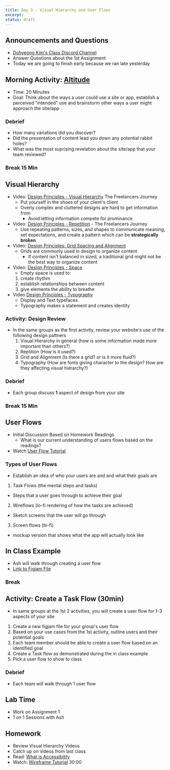 ```yaml
---
title: Day 3 - Visual Hierarchy and User Flows
excerpt: 
status: draft
---
```

## Announcements and Questions
- [Dohyeong Kim's Class Discord Channel](https://discord.gg/AYMbdZjK)
- Answer Questions about the 1st Assignment
- Today we are going to finish early because we ran late yesterday
## Morning Activity: [Altitude](https://gist.github.com/lilyx13/33c2cd47e61ac9467af036754eec4f08)
- Time: 20 Minutes
- Goal: Think about the ways a user could use a site or app, establish a perceived "intended" use and brainstorm other ways a user might approach the site/app

### Debrief
- How many variations did you discover?
- Did the presentation of content lead you down any potential rabbit holes?
- What was the most suprising revelation about the site/app that your team reviewed?

### Break 15 Min

## Visual Hierarchy
- Video: [Design Principles - Visual Hierarchy](https://www.youtube.com/watch?v=qZWDJqY27bw) The Freelancers Journey
  - Put yourself in the shoes of your client's client
  - Overly complex and cluttered designs are hard to get information from
    - Avoid letting information compete for prominance
- Video: [Design Principles - Repetition](https://www.youtube.com/watch?v=8zhhc5pzE9Y) - The Freelancers Journey
  - Use repeating patterns, sizes, and shapes to communicate meaning, set expectations, and create a pattern which can be **strategically broken**
- Video: [Design Principles: Grid Spacing and Alignment](https://www.youtube.com/watch?v=9QRIjnMEXw8)
  - Grids are commonly used in design to organize content
    - If content isn't balanced in sized, a traditional grid might not be the best way to organize content
- Video: [Design Principles - Space](https://www.youtube.com/watch?v=3dESVj7-XzI)
  - Empty space is used to:
  1. create rhythm
  2. establish relationships between content
  3. give elements the ability to breathe
- Video [Design Principles - Typography](https://www.youtube.com/watch?v=yom0nogFN3k)
  - Display and Text typefaces
  - Typography makes a statement and creates identity

### Activity: Design Review
- In the same groups as the first activity, review your website's use of the following design pattners
  1. Visual Hierarchy in general (how is some information made more important than others?)
  2. Reptition (How is it used?)
  3. Grid and Alignment (Is there a grid? or is it more fluid?)
  4. Typography (How are fonts giving character to the design? How are they affecting visual hierarchy?)

### Debrief
- Each group discuss **1** aspect of design from your site

### Break 15 Min

## User Flows

- Initial Discussion Based on Homework Readings
  - What is our current understanding of users flows based on the readings?
- Watch [User Flow Tutorial](https://www.youtube.com/watch?v=TIV1y11xz7k)

### Types of User Flows
- Establish an idea of who your users are and and what their goals are
1. Task Flows (the mental steps and tasks)
  - Steps that a user goes through to achieve their goal
2. Wireflows (lo-fi rendering of how the tasks are achieved)
  - Sketch screens that the user will go through
3. Screen flows (hi-fi)
  - mockup version that shows what the app will actually look like

## In Class Example
- Ash will walk through creating a user flow
- [Link to Figjam File](https://www.figma.com/file/JSuY5AkMcZZ3UfKI7ntpQS/User-Flow-Example?node-id=0%3A1)

### Break
## Activity: Create a Task Flow (30min)
- In same groups at the 1st 2 activities, you will create a user flow for 1-3 aspects of your site
1. Create a new figjam file for your group's user flow 
2. Based on your use cases from the 1st activity, outline users and their potential goals
3. Each team member should be able to create a user flow based on an identified goal
4. Create a Task flow as demonstrated during the in class example
5. Pick a user flow to show to class
### Debrief
- Each team will walk through 1 user flow

## Lab Time
- Work on Assignment 1
- 1 on 1 Sessions with Ash

## Homework
- Review Visual Hierarchy Videos
- Catch up on videos from last class
- Read: [What is Accessibility](https://developer.mozilla.org/en-US/docs/Learn/Accessibility/What_is_accessibility)
- Watch: [Wireframe Tutorial](https://www.youtube.com/watch?v=pN92rnO_n5U) 30:00